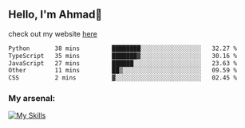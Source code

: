 
## Hello, I'm Ahmad👋

check out my website [here](https://ahmadalwi.com/)

<!--START_SECTION:waka-->

```txt
Python       38 mins         ████████░░░░░░░░░░░░░░░░░   32.27 %
TypeScript   35 mins         ███████▓░░░░░░░░░░░░░░░░░   30.16 %
JavaScript   27 mins         ██████░░░░░░░░░░░░░░░░░░░   23.63 %
Other        11 mins         ██▒░░░░░░░░░░░░░░░░░░░░░░   09.59 %
CSS          2 mins          ▓░░░░░░░░░░░░░░░░░░░░░░░░   02.45 %
```

<!--END_SECTION:waka-->

### My arsenal:

[![My Skills](https://skillicons.dev/icons?i=js,ts,py,go,react,nextjs,svelte,nodejs,django,tailwind,html,css,sass,firebase,mongodb,postgres,mysql,redis,git,github,docker,vscode,figma,godot)](https://skillicons.dev)

